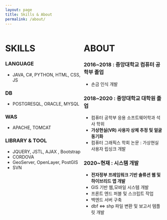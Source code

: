 ```yaml
---
layout: page
title: Skills & About
permalink: /about/
---
```

<div style="width: 50%; height: 50%; float:left;">
<h1>SKILLS</h1>

<h3>LANGUAGE</h3> 
<ul> 
<li>JAVA, C#, PYTHON, HTML, CSS, JS</li>
</ul>
<h3>DB</h3>  
<ul>
<li>POSTGRESQL, ORACLE, MYSQL</li>
</ul>
<h3>WAS</h3> 
<ul>
 <li>APACHE, TOMCAT</li>
</ul>  
<h3>LIBRARY & TOOL</h3>
<ul>  
<li>JQUERY, JSTL, AJAX , Bootstrap</li>
<li>CORDOVA</li>
<li>GeoServer, OpenLayer, PostGIS</li> 
<li>SVN</li>
</ul>
   
          
</div>

<div style="width: 50%; height: 50%;  float:left">
<h1>ABOUT</h1>

<h3>2016~2018 : 중앙대학교 컴퓨터 공학부 졸업</h3>
<ul>
           <li>손금 인식 개발</li>
</ul>
<h3>2018~2020 : 중앙대학교 대학원 졸업</h3>
<ul>
            <li>컴퓨터 공학부 응용 소프트웨어학과 석사 학위</li>
            <li><strong>가상현실(VR) 사용자 상체 추정 및 얼굴 동기화 </strong></li>
            <li>컴퓨터 그래픽스 학회 논문 : 가상현실 사용자 립싱크 개발 </li>
</ul>
<h3>2020~현재 : 시스템 개발</h3>
<ul>
            <li><strong>전자정부 프레임워크 기반 솔류션 웹 및 하이브리드 앱 개발</strong></li>
            <li>GIS 기반 웹,모바일 시스템 개발</li>
            <li>프론트 엔드 퍼블 및 스크립트 작업</li>
            <li>백엔드 서버 구축 </li>
            <li>dbf <=> shp 파일 변환 및 보고서 템플릿 개발</li>
</ul>
          
</div>



<!--
Sleek is a modern Jekyll theme focused on speed performance & SEO best practices. You can find out more info about customizing your Jekyll theme, as well as basic Jekyll usage documentation at [jekyllrb.com](http://jekyllrb.com/) or simply read the guide on how to [get started](/getting-started)

You can find the source code for the Jekyll new theme at:
[sleek](https://github.com/janczizikow/sleek)

You can find the source code for Jekyll at
[jekyll](https://github.com/jekyll/jekyll)
-->